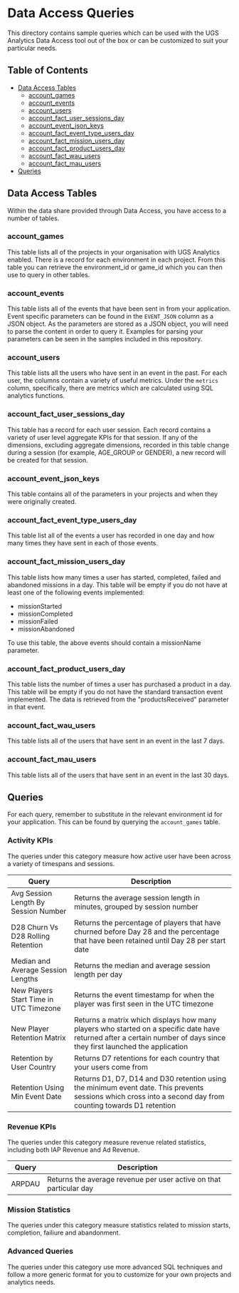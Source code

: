 # Data Access Queries

This directory contains sample queries which can be used with the UGS Analytics Data Access tool out of the box or can be customized to suit your particular needs.

## Table of Contents

- [Data Access Tables](#data-access-tables)
  - [account_games](#account_games)
  - [account_events](#account_events)
  - [account_users](#account_users)
  - [account_fact_user_sessions_day](#account_fact_user_sessions_day)
  - [account_event_json_keys](#account_event_json_keys)
  - [account_fact_event_type_users_day](#account_fact_event_type_users_day)
  - [account_fact_mission_users_day](#account_fact_mission_users_day)
  - [account_fact_product_users_day](#account_fact_product_users_day)
  - [account_fact_wau_users](#account_fact_wau_users)
  - [account_fact_mau_users](#account_fact_mau_users)
- [Queries](#queries)

## Data Access Tables

Within the data share provided through Data Access, you have access to a number of tables.

### account_games

This table lists all of the projects in your organisation with UGS Analytics enabled. There is a record for each environment in each project. From this table you can retrieve the environment_id or game_id which you can then use to query in other tables.

### account_events 

This table lists all of the events that have been sent in from your application. Event specific parameters can be found in the `EVENT_JSON` column as a JSON object. As the parameters are stored as a JSON object, you will need to parse the content in order to query it. Examples for parsing your parameters can be seen in the samples included in this repository.

### account_users 

This table lists all the users who have sent in an event in the past. For each user, the columns contain a variety of useful metrics. Under the `metrics` column, specifically, there are metrics which are calculated using SQL analytics functions.

### account_fact_user_sessions_day

This table has a record for each user session. Each record contains a variety of user level aggregate KPIs for that session. If any of the dimensions, excluding aggregate dimensions, recorded in this table change during a session (for example, AGE_GROUP or GENDER), a new record will be created for that session.

### account_event_json_keys 

This table contains all of the parameters in your projects and when they were originally created.

### account_fact_event_type_users_day 

This table list all of the events a user has recorded in one day and how many times they have sent in each of those events.

### account_fact_mission_users_day 

This table lists how many times a user has started, completed, failed and abandoned missions in a day. This table will be empty if you do not have at least one of the following events implemented:

- missionStarted
- missionCompleted
- missionFailed
- missionAbandoned

To use this table, the above events should contain a missionName parameter.

### account_fact_product_users_day

This table lists the number of times a user has purchased a product in a day. This table will be empty if you do not have the standard transaction event implemented. The data is retrieved from the "productsReceived" parameter in that event.

### account_fact_wau_users

This table lists all of the users that have sent in an event in the last 7 days. 

### account_fact_mau_users

This table lists all of the users that have sent in an event in the last 30 days. 

## Queries

For each query, remember to substitute in the relevant environment id for your application. This can be found by querying the `account_games` table.

### Activity KPIs

The queries under this category measure how active user have been across a variety of timespans and sessions.

|Query|Description|
|---|---|
|Avg Session Length By Session Number|Returns the average session length in minutes, grouped by session number|
|D28 Churn Vs D28 Rolling Retention|Returns the percentage of players that have churned before Day 28 and the percentage that have been retained until Day 28 per start date|
|Median and Average Session Lengths|Returns the median and average session length per day|
|New Players Start Time in UTC Timezone|Returns the event timestamp for when the player was first seen in the UTC timezone|
|New Player Retention Matrix|Returns a matrix which displays how many players who started on a specific date have returned after a certain number of days since they first launched the application|
|Retention by User Country|Returns D7 retentions for each country that your users come from|
|Retention Using Min Event Date|Returns D1, D7, D14 and D30 retention using the minimum event date. This prevents sessions which cross into a second day from counting towards D1 retention|

### Revenue KPIs

The queries under this category measure revenue related statistics, including both IAP Revenue and Ad Revenue.

|Query|Description|
|---|---|
|ARPDAU|Returns the average revenue per user active on that particular day|


### Mission Statistics

The queries under this category measure statistics related to mission starts, completion, failiure and abandonment.

### Advanced Queries

The queries under this category use more advanced SQL techniques and follow a more generic format for you to customize for your own projects and analytics needs.